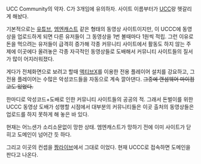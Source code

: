 UCC Community의 약자. C가 3개임에 유의하자. 사이트 이름부터가 [UCC](UCC.md)랑 헷갈리게 해놨다.

기본적으로는 [유튜브](%EC%9C%A0%ED%8A%9C%EB%B8%8C.md),
[엠엔캐스트](%EC%97%A0%EC%97%94%EC%BA%90%EC%8A%A4%ED%8A%B8.md) 같은 형태의 동영상
사이트이지만, 이 UCCC에 동영상을 업로드하게 되면 다른 유저들이 그 동영상을 1번 볼때마다 1원씩 적립. 그런 이유로 돈을 먹으려는
유저들이 급격히 증가해 각종 커뮤니티 사이트에서 활동도 하지 않는 주제에 이곳에다 올려놓은 각종 자극적인 동영상들로 도배해서 커뮤니티
사이트들의 질서가 많이 어지러워졌다.

게다가 전체화면으로 보려고 할때 [액티브X](%EC%95%A1%ED%8B%B0%EB%B8%8CX.md)를 이용한 전용 플레이어 설치를
강요하고, 그 전용 플레이어는 수많은 악성코드들을 자동으로 계속 깔아댄다. <del>그중에 랜섬웨어 마이컴고도 있었다.</del>

한마디로 악성코드+도배로 인한 커뮤니티 사이트들의 공공의 적. 그래서 돈벌이를 위한 UCCC 동영상 도배가 성행할 시점에서 대부분의
커뮤니티들은 이곳 출처의 동영상들은 업로드를 하지 못하게 해 놓은 바 있다.

현재는 어느샌가 소리소문없이 망한 상태. 엠엔캐스트가 망하기 전에 이미 사이트가 닫히고 도메인이 넘어간 듯 하다.

그리고 이곳의 컨셉을 [짱라이브](%EC%A7%B1%EB%9D%BC%EC%9D%B4%EB%B8%8C.md)에서 그대로 이었다. 현재
UCCC로 접속하면 도메인을 판다고 나온다.

